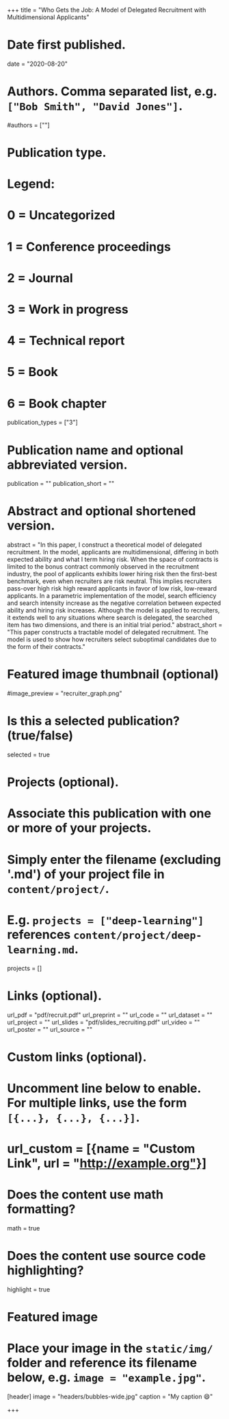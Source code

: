 +++
title = "Who Gets the Job: A Model of Delegated Recruitment with Multidimensional Applicants"

# Date first published.
date = "2020-08-20"

# Authors. Comma separated list, e.g. `["Bob Smith", "David Jones"]`.
#authors = [""]

# Publication type.
# Legend:
# 0 = Uncategorized
# 1 = Conference proceedings
# 2 = Journal
# 3 = Work in progress
# 4 = Technical report
# 5 = Book
# 6 = Book chapter
publication_types = ["3"]

# Publication name and optional abbreviated version.
publication = ""
publication_short = ""

# Abstract and optional shortened version.
abstract = "In this paper, I construct a theoretical model of delegated recruitment. In the model, applicants are multidimensional, differing in both expected ability and what I term hiring risk. When the space of contracts is limited to the bonus contract commonly observed in the recruitment industry, the pool of applicants exhibits lower hiring risk then the first-best benchmark, even when recruiters are risk neutral. This implies recruiters pass-over high risk high reward applicants in favor of low risk, low-reward applicants. In a parametric implementation of the model, search efficiency and search intensity increase as the negative correlation between expected ability and hiring risk increases. Although the model is applied to recruiters, it extends well to any situations where search is delegated, the searched item has two dimensions, and there is an initial trial period."
abstract_short = "This paper constructs a tractable model of delegated recruitment. The model is used to show how recruiters select suboptimal candidates due to the form of their contracts."

# Featured image thumbnail (optional)
#image_preview = "recruiter_graph.png"

# Is this a selected publication? (true/false)
selected = true

# Projects (optional).
#   Associate this publication with one or more of your projects.
#   Simply enter the filename (excluding '.md') of your project file in `content/project/`.
#   E.g. `projects = ["deep-learning"]` references `content/project/deep-learning.md`.
projects = []

# Links (optional).

url_pdf = "pdf/recruit.pdf"
url_preprint = ""
url_code = ""
url_dataset = ""
url_project = ""
url_slides = "pdf/slides_recruiting.pdf"
url_video = ""
url_poster = ""
url_source = ""

# Custom links (optional).
#   Uncomment line below to enable. For multiple links, use the form `[{...}, {...}, {...}]`.
# url_custom = [{name = "Custom Link", url = "http://example.org"}]

# Does the content use math formatting?
math = true

# Does the content use source code highlighting?
highlight = true

# Featured image
# Place your image in the `static/img/` folder and reference its filename below, e.g. `image = "example.jpg"`.
[header]
image = "headers/bubbles-wide.jpg"
caption = "My caption 😄"

+++
